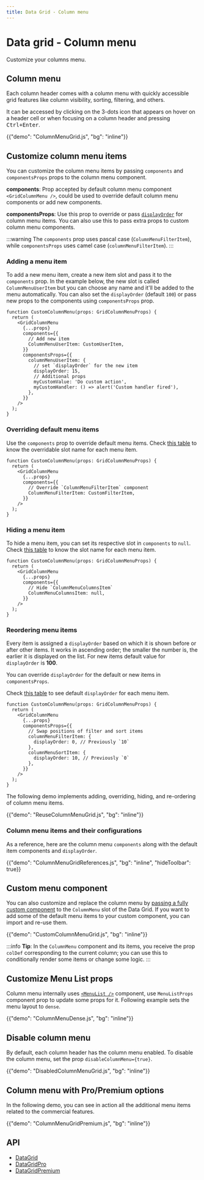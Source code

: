 ```yaml
---
title: Data Grid - Column menu
---
```


# Data grid - Column menu

<p class="description">Customize your columns menu.</p>

## Column menu

Each column header comes with a column menu with quickly accessible grid features like column visibility, sorting, filtering, and others.

It can be accessed by clicking on the 3-dots icon that appears on hover on a header cell or when focusing on a column header and pressing <kbd><kbd class="key">Ctrl</kbd>+<kbd class="key">Enter</kbd></kbd>.

{{"demo": "ColumnMenuGrid.js", "bg": "inline"}}

## Customize column menu items

You can customize the column menu items by passing `components` and `componentsProps` props to the column menu component.

**components**: Prop accepted by default column menu component `<GridColumnMenu />`, could be used to override default column menu components or add new components.

**componentsProps**: Use this prop to override or pass [`displayOrder`](/x/react-data-grid/column-menu/#reordering-menu-items) for column menu items. You can also use this to pass extra props to custom column menu components.

:::warning
The `components` prop uses pascal case (`ColumnMenuFilterItem`), while `componentsProps` uses camel case (`columnMenuFilterItem`).
:::

### Adding a menu item

To add a new menu item, create a new item slot and pass it to the `components` prop. In the example below, the new slot is called `ColumnMenuUserItem` but you can choose any name and it'll be added to the menu automatically.
You can also set the `displayOrder` (default `100`) or pass new props to the components using `componentsProps` prop.

```tsx
function CustomColumnMenu(props: GridColumnMenuProps) {
  return (
    <GridColumnMenu
      {...props}
      components={{
        // Add new item
        ColumnMenuUserItem: CustomUserItem,
      }}
      componentsProps={{
        columnMenuUserItem: {
          // set `displayOrder` for the new item
          displayOrder: 15,
          // Additional props
          myCustomValue: 'Do custom action',
          myCustomHandler: () => alert('Custom handler fired'),
        },
      }}
    />
  );
}
```

### Overriding default menu items

Use the `components` prop to override default menu items.
Check [this table](/x/react-data-grid/column-menu/#column-menu-items-and-their-configurations) to know the overridable slot name for each menu item.

```tsx
function CustomColumnMenu(props: GridColumnMenuProps) {
  return (
    <GridColumnMenu
      {...props}
      components={{
        // Override `ColumnMenuFilterItem` component
        ColumnMenuFilterItem: CustomFilterItem,
      }}
    />
  );
}
```

### Hiding a menu item

To hide a menu item, you can set its respective slot in `components` to `null`.
Check [this table](/x/react-data-grid/column-menu/#column-menu-items-and-their-configurations) to know the slot name for each menu item.

```tsx
function CustomColumnMenu(props: GridColumnMenuProps) {
  return (
    <GridColumnMenu
      {...props}
      components={{
        // Hide `ColumnMenuColumnsItem`
        ColumnMenuColumnsItem: null,
      }}
    />
  );
}
```

### Reordering menu items

Every item is assigned a `displayOrder` based on which it is shown before or after other items. It works in ascending order; the smaller the number is, the earlier it is displayed on the list. For new items default value for `displayOrder` is **100**.

You can override `displayOrder` for the default or new items in `componentsProps`.

Check [this table](/x/react-data-grid/column-menu/#column-menu-items-and-their-configurations) to see default `displayOrder` for each menu item.

```tsx
function CustomColumnMenu(props: GridColumnMenuProps) {
  return (
    <GridColumnMenu
      {...props}
      componentsProps={{
        // Swap positions of filter and sort items
        columnMenuFilterItem: {
          displayOrder: 0, // Previously `10`
        },
        columnMenuSortItem: {
          displayOrder: 10, // Previously `0`
        },
      }}
    />
  );
}
```

The following demo implements adding, overriding, hiding, and re-ordering of column menu items.

{{"demo": "ReuseColumnMenuGrid.js", "bg": "inline"}}

### Column menu items and their configurations

As a reference, here are the column menu `components` along with the default item components and `displayOrder`.

{{"demo": "ColumnMenuGridReferences.js", "bg": "inline", "hideToolbar": true}}

## Custom menu component

You can also customize and replace the column menu by [passing a fully custom component](/x/react-data-grid/components/#overriding-components) to the `ColumnMenu` slot of the Data Grid. If you want to add some of the default menu items to your custom component, you can import and re-use them.

{{"demo": "CustomColumnMenuGrid.js", "bg": "inline"}}

:::info
<strong>Tip</strong>: In the `ColumnMenu` component and its items, you receive the prop `colDef` corresponding to the current column; you can use this to conditionally render some items or change some logic.
:::

## Customize Menu List props

Column menu internally uses [`<MenuList />`](https://mui.com/material-ui/api/menu-list/) component, use `MenuListProps` component prop to update some props for it. Following example sets the menu layout to `dense`.

{{"demo": "ColumnMenuDense.js", "bg": "inline"}}

## Disable column menu

By default, each column header has the column menu enabled. To disable the column menu, set the prop `disableColumnMenu={true}`.

{{"demo": "DisabledColumnMenuGrid.js", "bg": "inline"}}

## Column menu with Pro/Premium options [<span class="plan-pro"></span>](/x/introduction/licensing/#pro-plan)[<span class="plan-premium"></span>](/x/introduction/licensing/#premium-plan)

In the following demo, you can see in action all the additional menu items related to the commercial features.

{{"demo": "ColumnMenuGridPremium.js", "bg": "inline"}}

## API

- [DataGrid](/x/api/data-grid/data-grid/)
- [DataGridPro](/x/api/data-grid/data-grid-pro/)
- [DataGridPremium](/x/api/data-grid/data-grid-premium/)
